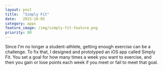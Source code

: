 ```yaml
---
layout: post
title:  "Simply Fit"
date:   2015-10-05
category: apps
feature_image: /img/simply-fit-feature.png
priority: 80
---
```

Since I'm no longer a student-athlete, getting enough exercise can be a challenge. To fix that, I designed and prototyped an iOS app called Simply Fit. You set a goal for how many times a week you want to exercise, and then you gain or lose points each week if you meet or fail to meet that goal.